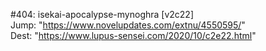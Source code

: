 #404: isekai-apocalypse-mynoghra [v2c22] <br/>
Jump: "https://www.novelupdates.com/extnu/4550595/" <br/>
Dest: "https://www.lupus-sensei.com/2020/10/c2e22.html"